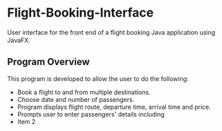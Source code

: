 # Flight-Booking-Interface
 User interface for the front end of a ﬂight booking Java application using JavaFX.

## Program Overview  
This program is developed to allow the user to do the following:
 - Book a flight to and from multiple destinations.
 - Choose date and number of passengers.
 - Program displays flight route, departure time, arrival time and price.
 - Prompts user to enter passengers' details including
 - Item 2 
